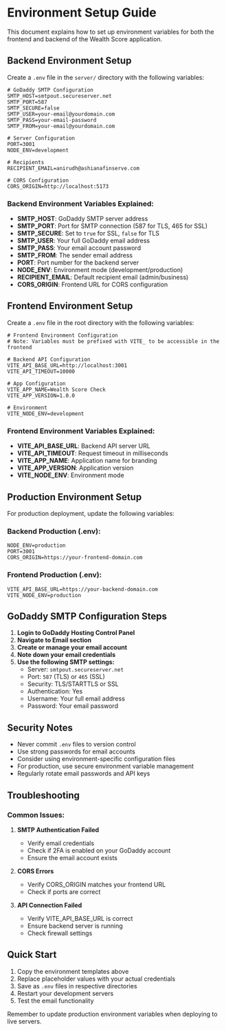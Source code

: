 # Environment Setup Guide

This document explains how to set up environment variables for both the frontend and backend of the Wealth Score application.

## Backend Environment Setup

Create a `.env` file in the `server/` directory with the following variables:

```env
# GoDaddy SMTP Configuration
SMTP_HOST=smtpout.secureserver.net
SMTP_PORT=587
SMTP_SECURE=false
SMTP_USER=your-email@yourdomain.com
SMTP_PASS=your-email-password
SMTP_FROM=your-email@yourdomain.com

# Server Configuration
PORT=3001
NODE_ENV=development

# Recipients
RECIPIENT_EMAIL=anirudh@ashianafinserve.com

# CORS Configuration
CORS_ORIGIN=http://localhost:5173
```

### Backend Environment Variables Explained:

- **SMTP_HOST**: GoDaddy SMTP server address
- **SMTP_PORT**: Port for SMTP connection (587 for TLS, 465 for SSL)
- **SMTP_SECURE**: Set to `true` for SSL, `false` for TLS
- **SMTP_USER**: Your full GoDaddy email address
- **SMTP_PASS**: Your email account password
- **SMTP_FROM**: The sender email address
- **PORT**: Port number for the backend server
- **NODE_ENV**: Environment mode (development/production)
- **RECIPIENT_EMAIL**: Default recipient email (admin/business)
- **CORS_ORIGIN**: Frontend URL for CORS configuration

## Frontend Environment Setup

Create a `.env` file in the root directory with the following variables:

```env
# Frontend Environment Configuration
# Note: Variables must be prefixed with VITE_ to be accessible in the frontend

# Backend API Configuration
VITE_API_BASE_URL=http://localhost:3001
VITE_API_TIMEOUT=10000

# App Configuration
VITE_APP_NAME=Wealth Score Check
VITE_APP_VERSION=1.0.0

# Environment
VITE_NODE_ENV=development
```

### Frontend Environment Variables Explained:

- **VITE_API_BASE_URL**: Backend API server URL
- **VITE_API_TIMEOUT**: Request timeout in milliseconds
- **VITE_APP_NAME**: Application name for branding
- **VITE_APP_VERSION**: Application version
- **VITE_NODE_ENV**: Environment mode

## Production Environment Setup

For production deployment, update the following variables:

### Backend Production (.env):

```env
NODE_ENV=production
PORT=3001
CORS_ORIGIN=https://your-frontend-domain.com
```

### Frontend Production (.env):

```env
VITE_API_BASE_URL=https://your-backend-domain.com
VITE_NODE_ENV=production
```

## GoDaddy SMTP Configuration Steps

1. **Login to GoDaddy Hosting Control Panel**
2. **Navigate to Email section**
3. **Create or manage your email account**
4. **Note down your email credentials**
5. **Use the following SMTP settings:**
   - Server: `smtpout.secureserver.net`
   - Port: `587` (TLS) or `465` (SSL)
   - Security: TLS/STARTTLS or SSL
   - Authentication: Yes
   - Username: Your full email address
   - Password: Your email password

## Security Notes

- Never commit `.env` files to version control
- Use strong passwords for email accounts
- Consider using environment-specific configuration files
- For production, use secure environment variable management
- Regularly rotate email passwords and API keys

## Troubleshooting

### Common Issues:

1. **SMTP Authentication Failed**

   - Verify email credentials
   - Check if 2FA is enabled on your GoDaddy account
   - Ensure the email account exists

2. **CORS Errors**

   - Verify CORS_ORIGIN matches your frontend URL
   - Check if ports are correct

3. **API Connection Failed**
   - Verify VITE_API_BASE_URL is correct
   - Ensure backend server is running
   - Check firewall settings

## Quick Start

1. Copy the environment templates above
2. Replace placeholder values with your actual credentials
3. Save as `.env` files in respective directories
4. Restart your development servers
5. Test the email functionality

Remember to update production environment variables when deploying to live servers.
